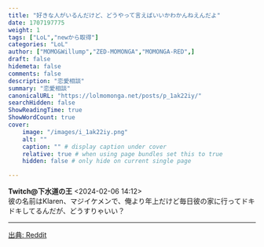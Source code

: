 ```yaml
---
title: "好きな人がいるんだけど、どうやって言えばいいかわかんねえんだよ"
date: 1707197775
weight: 1
tags: ["LoL","newから取得"]
categories: "LoL"
author: ["MOMO&Willump","ZED-MOMONGA","MOMONGA-RED",]
draft: false
hidemeta: false 
comments: false
description: "恋愛相談"
summary: "恋愛相談"
canonicalURL: "https://lolmomonga.net/posts/p_1ak22iy/"
searchHidden: false
ShowReadingTime: true
ShowWordCount: true
cover:
    image: "/images/i_1ak22iy.png"
    alt: ""
    caption: "" # display caption under cover
    relative: true # when using page bundles set this to true
    hidden: false # only hide on current single page

---
```

**Twitch@下水道の王** <2024-02-06 14:12>  
彼の名前はKlaren、マジイケメンで、俺より年上だけど毎日彼の家に行ってドキドキしてるんだが、どうすりゃいい？  

---




[出典: Reddit](https://www.reddit.com//r/leagueoflegends/comments/1ak22iy/me_gusta_alguien_y_no_se_cm_decirselo/)

